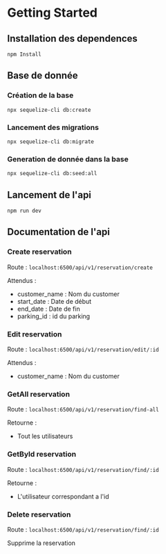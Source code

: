 # Getting Started

## Installation des dependences
```
npm Install
```
## Base de donnée

### Création de la base
```
npx sequelize-cli db:create
```

### Lancement des migrations 
```
npx sequelize-cli db:migrate
```

### Generation de donnée dans la base
```
npx sequelize-cli db:seed:all
```

## Lancement de l'api 
```
npm run dev
```

## Documentation de l'api

### Create reservation
Route : ```localhost:6500/api/v1/reservation/create```

Attendus :

- customer_name : Nom du customer
- start_date : Date de début
- end_date : Date de fin
- parking_id : id du parking

### Edit reservation
Route : ```localhost:6500/api/v1/reservation/edit/:id```

Attendus :

- customer_name : Nom du customer

### GetAll reservation
Route : ```localhost:6500/api/v1/reservation/find-all```

Retourne :

- Tout les utilisateurs

### GetById reservation
Route : ```localhost:6500/api/v1/reservation/find/:id```

Retourne :

- L'utilisateur correspondant a l'id

### Delete reservation
Route : ```localhost:6500/api/v1/reservation/find/:id```

Supprime la reservation


